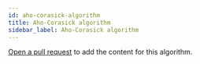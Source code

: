 ```yaml
---
id: aho-corasick-algorithm
title: Aho-Corasick algorithm
sidebar_label: Aho-Corasick algorithm
---
```


[Open a pull request](https://github.com/AllAlgorithms/algorithms/tree/master/docs/aho-corasick-algorithm.md) to add the content for this algorithm.
